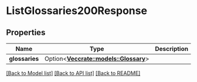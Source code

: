 # ListGlossaries200Response

## Properties

Name | Type | Description | Notes
------------ | ------------- | ------------- | -------------
**glossaries** | Option<[**Vec<crate::models::Glossary>**](Glossary.md)> |  | [optional]

[[Back to Model list]](../README.md#documentation-for-models) [[Back to API list]](../README.md#documentation-for-api-endpoints) [[Back to README]](../README.md)


